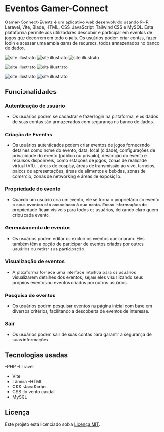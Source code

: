 # Eventos Gamer-Connect

Gamer-Connect-Events é um aplicativo web desenvolvido usando PHP, Laravel, Vite, Blade, HTML, CSS, JavaScript, Tailwind CSS e MySQL. Esta plataforma permite aos utilizadores descobrir e participar em eventos de jogos que decorrem em todo o país. Os usuários podem criar contas, fazer login e acessar uma ampla gama de recursos, todos armazenados no banco de dados.

![site illustrato](https://tinypic.host/images/2023/11/08/codigo-7.png)
![site illustrato](https://tinypic.host/images/2023/11/08/codigo-8.png)
![site illustrato](https://tinypic.host/images/2023/11/08/codigo-14.png)

![site illustrato](https://tinypic.host/images/2023/11/08/codigo-9.png)
![site illustrato](https://tinypic.host/images/2023/11/08/codigo-10.png)

![site illustrato](https://tinypic.host/images/2023/11/08/codigo-11.png)
![site illustrato](https://tinypic.host/images/2023/11/08/codigo-13.png)



## Funcionalidades
### Autenticação de usuário
- Os usuários podem se cadastrar e fazer login na plataforma, e os dados de suas contas são armazenados com segurança no banco de dados.

### Criação de Eventos
- Os usuários autenticados podem criar eventos de jogos fornecendo detalhes como nome do evento, data, local (cidade), configurações de privacidade do evento (público ou privado), descrição do evento e recursos disponíveis, como estações de jogos, zonas de realidade virtual (VR). , áreas de cosplay, áreas de transmissão ao vivo, torneios, palcos de apresentações, áreas de alimentos e bebidas, zonas de comércio, zonas de networking e áreas de exposição.

### Propriedade do evento
- Quando um usuário cria um evento, ele se torna o proprietário do evento e seus eventos são associados à sua conta. Essas informações de propriedade ficam visíveis para todos os usuários, deixando claro quem criou cada evento.

### Gerenciamento de eventos
- Os usuários podem editar ou excluir os eventos que criaram. Eles também têm a opção de participar de eventos criados por outros usuários ou retirar sua participação.

### Visualização de eventos
- A plataforma fornece uma interface intuitiva para os usuários visualizarem detalhes dos eventos, sejam eles visualizando seus próprios eventos ou eventos criados por outros usuários.

### Pesquisa de eventos
- Os usuários podem pesquisar eventos na página inicial com base em diversos critérios, facilitando a descoberta de eventos de interesse.

### Sair
- Os usuários podem sair de suas contas para garantir a segurança de suas informações.

## Tecnologias usadas
-PHP
-Laravel
- Vite
- Lâmina
-HTML
- CSS
-JavaScript
- CSS do vento caudal
- MySQL

## Licença
Este projeto está licenciado sob a [Licença MIT](LICENSE).
